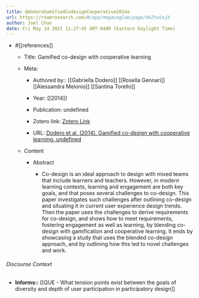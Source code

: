 ```yaml
---
title: @doderoGamifiedCodesignCooperative2014a
url: https://roamresearch.com/#/app/megacoglab/page/XkZtwSxjd
author: Joel Chan
date: Fri May 14 2021 11:27:45 GMT-0400 (Eastern Daylight Time)
---
```


- #[[references]]

    - Title: Gamified co-design with cooperative learning

    - Meta:

        - Authored by:: [[Gabriella Dodero]] [[Rosella Gennari]] [[Alessandra Melonio]] [[Santina Torello]]

        - Year: [[2014]]

        - Publication: undefined

        - Zotero link: [Zotero Link](zotero://select/items/7_NXN9RIAT)

        - URL: [Dodero et al. (2014). Gamified co-design with cooperative learning. undefined](https://doi.org/10.1145/2559206.2578870)

    - Content

        - Abstract

            - Co-design is an ideal approach to design with mixed teams that include learners and teachers. However, in modern learning contexts, learning and engagement are both key goals, and that poses several challenges to co-design. This paper investigates such challenges after outlining co-design and situating it in current user experience design trends. Then the paper uses the challenges to derive requirements for co-design, and shows how to meet requirements, fostering engagement as well as learning, by blending co-design with gamification and cooperative learning. It ends by showcasing a study that uses the blended co-design approach, and by outlining how this led to novel challenges and work.

###### Discourse Context

- **Informs::** [[QUE - What tension points exist between the goals of diversity and depth of user participation in participatory design]]
